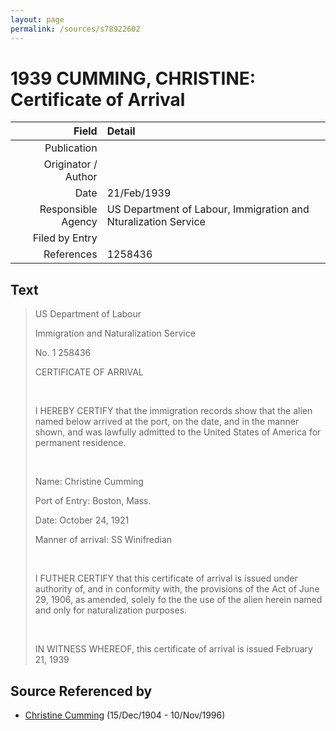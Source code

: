 ```yaml
---
layout: page
permalink: /sources/s78922602
---
```


# 1939 CUMMING, CHRISTINE: Certificate of Arrival

Field | Detail
---:|:---
Publication | 
Originator / Author | 
Date | 21/Feb/1939
Responsible Agency | US Department of Labour, Immigration and Nturalization Service
Filed by Entry | 
References | 1258436

## Text

> US Department of Labour
>
> Immigration and Naturalization Service
>
> No. 1 258436
>
> CERTIFICATE OF ARRIVAL
>
> <br/>
>
> I HEREBY CERTIFY that the immigration records show that the alien named below arrived at the port, on the date, and in the manner shown, and was lawfully admitted to the United States of America for permanent residence.
>
> <br/>
>
> Name: Christine Cumming
>
> Port of Entry: Boston, Mass.
>
> Date: October 24, 1921
>
> Manner of arrival: SS Winifredian 
>
> <br/>
>
> I FUTHER CERTIFY that this certificate of arrival is issued under authority of, and in conformity with, the provisions of the Act of June 29, 1906, as amended, solely fo the the use of the alien herein named and only for naturalization purposes.
>
> <br/>
>
> IN WITNESS WHEREOF, this certificate of arrival is issued February 21, 1939
>

## Source Referenced by

* [Christine Cumming](../people/@24328630@-christine-cumming-b1904-12-15-d1996-11-10.md) (15/Dec/1904 - 10/Nov/1996)
